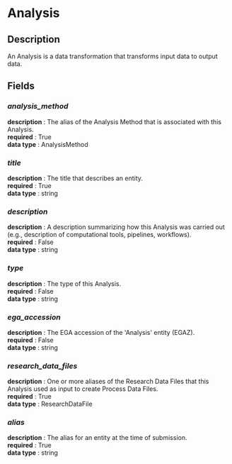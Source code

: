 # Analysis

## Description
An Analysis is a data transformation that transforms input data to output data.

## Fields
### ***analysis_method***
**description** : The alias of the Analysis Method that is associated with this Analysis.<br>
**required** : True<br>
**data type** : AnalysisMethod <br>
### ***title***
**description** : The title that describes an entity.<br>
**required** : True<br>
**data type** : string <br>
### ***description***
**description** : A description summarizing how this Analysis was carried out (e.g., description of computational tools, pipelines, workflows).<br>
**required** : False<br>
**data type** : string <br>
### ***type***
**description** : The type of this Analysis.<br>
**required** : False<br>
**data type** : string <br>
### ***ega_accession***
**description** : The EGA accession of the 'Analysis' entity (EGAZ).<br>
**required** : False<br>
**data type** : string <br>
### ***research_data_files***
**description** : One or more aliases of the Research Data Files that this Analysis used as input to create Process Data Files.<br>
**required** : True<br>
**data type** : ResearchDataFile <br>
### ***alias***
**description** : The alias for an entity at the time of submission.<br>
**required** : True<br>
**data type** : string <br>
